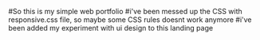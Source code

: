 #So this is my simple web portfolio
#i've been messed up the CSS with responsive.css file, so maybe some CSS rules doesnt work anymore
#i've been added my experiment with ui design to this landing page
